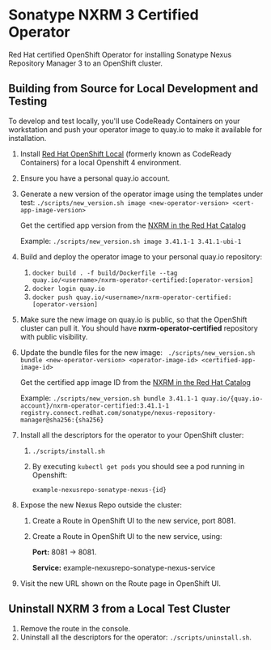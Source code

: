 # Sonatype NXRM 3 Certified Operator

Red Hat certified OpenShift Operator for installing
Sonatype Nexus Repository Manager 3 to an OpenShift cluster.

## Building from Source for Local Development and Testing

To develop and test locally, you'll use CodeReady Containers on your workstation
and push your operator image to quay.io to make it available for installation.

1. Install [Red Hat OpenShift Local](https://developers.redhat.com/products/codeready-containers/overview) (formerly known as CodeReady Containers)
   for a local Openshift 4 environment.
2. Ensure you have a personal quay.io account.
3. Generate a new version of the operator image using the templates under test:
   `./scripts/new_version.sh image <new-operator-version> <cert-app-image-version>`

   Get the certified app version from the
   [NXRM in the Red Hat Catalog](https://catalog.redhat.com/software/containers/sonatype/nexus-repository-manager/594c281c1fbe9847af657690?container-tabs=gti)

   Example: `./scripts/new_version.sh image 3.41.1-1 3.41.1-ubi-1`

4. Build and deploy the operator image to your personal quay.io repository:
   1. `docker build . -f build/Dockerfile --tag quay.io/<username>/nxrm-operator-certified:[operator-version]`
   2. `docker login quay.io`
   3. `docker push quay.io/<username>/nxrm-operator-certified:[operator-version]`
5. Make sure the new image on quay.io is public, so that the OpenShift
   cluster can pull it. You should have **nxrm-operator-certified** repository with public visibility.
6. Update the bundle files for the new image:
   ` ./scripts/new_version.sh bundle <new-operator-version> <operator-image-id> <certified-app-image-id>`
   
   Get the certified app image ID from the 
   [NXRM in the Red Hat Catalog](https://catalog.redhat.com/software/containers/sonatype/nexus-repository-manager/594c281c1fbe9847af657690?container-tabs=gti)

   Example: `./scripts/new_version.sh bundle 3.41.1-1 quay.io/{quay.io-account}/nxrm-operator-certified:3.41.1-1 registry.connect.redhat.com/sonatype/nexus-repository-manager@sha256:{sha256}` 
7. Install all the descriptors for the operator to your OpenShift cluster:
   1. `./scripts/install.sh`
   2. By executing `kubectl get pods` you should see a pod running in Openshift:

		`example-nexusrepo-sonatype-nexus-{id}`
8. Expose the new Nexus Repo outside the cluster: 
   1. Create a Route in OpenShift UI to the new service, port 8081.
   2. Create a Route in OpenShift UI to the new service, using:
      
      **Port:** 8081 -> 8081.

      **Service:** example-nexusrepo-sonatype-nexus-service
9. Visit the new URL shown on the Route page in OpenShift UI.

## Uninstall NXRM 3 from a Local Test Cluster

1. Remove the route in the console.
3. Uninstall all the descriptors for the operator: `./scripts/uninstall.sh`.
